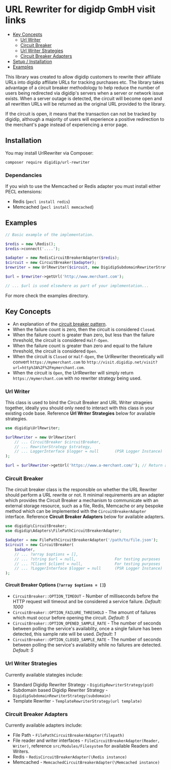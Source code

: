 
# URL Rewriter for digidp GmbH visit links

<!-- toc -->
  - [Key Concepts](#key-concepts)
    - [Url Writer](#url-writer)
    - [Circuit Breaker](#circuit-breaker)
    - [Url Writer Strategies](#url-writer-strategies)
    - [Circuit Breaker Adapters](#circuit-breaker-adapters)
  - [Setup / Installation](#installation)
  - [Examples](#examples)
<!-- tocstop -->

This library was created to allow digidip customers to rewrite their affiliate URLs into digidip affiliate URLs for tracking purchases etc. The library takes advantage of a circuit breaker methodology to help reduce the number of users being redirected via digidip's servers when a server or network issue exists. When a server outage is detected, the circuit will become open and all rewritten URLs will be returned as the original URL provided to the library.

If the circuit is open, it means that the transaction can not be tracked by digidip, although a majority of users will experience a positive redirection to the merchant's page instead of experiencing a error page.

## Installation

You may install UrlRewriter via Composer:

    composer require digidip/url-rewriter

### Dependancies

If you wish to use the Memcached or Redis adapter you must install either PECL extensions:
- Redis         (`pecl install redis`)
- Memcached     (`pecl install memcached`)

## Examples

```php
// Basic example of the implementation.

$redis = new \Redis();
$redis->connect('....');

$adapter = new RedisCircuitBreakerAdapter($redis);
$circuit = new CircuitBreaker($adapter);
$rewriter = new UrlRewriter($circuit, new DigidipSubdomainRewriterStrategy('mydomain'));

$url = $rewriter->getUrl('http://www.merchant.com');

// ... $url is used elsewhere as part of your implementation...
```

For more check the examples directory.

## Key Concepts

- An explanation of the [circuit breaker pattern](https://martinfowler.com/bliki/CircuitBreaker.html).
- When the failure count is zero, then the circuit is considered `Closed`.
- When the failure count is greater than zero, but less than the failure threshold, the circuit is considered `Half-Open`.
- When the failure count is greater than zero and equal to the failure threshold, the circuit is considered `Open`.
- When the circuit is `Closed` or `Half-Open`, the UrlRewriter theoretically will convert `https://mymerchant.com` to `http://visit.digidip.net/visit?url=http%3A%2F%2Fmymerchant.com`.
- When the circuit is `Open`, the UrlRewriter will simply return `https://mymerchant.com` with no rewriter strategy being used.

### Url Writer

This class is used to bind the Circuit Breaker and URL Writer strageies together, ideally you should only need to interact with this class in your existing code base. Reference **Url Writer Strategies** below for available strategies.

```php
use digidip\UrlRewriter;

$urlRewriter = new UrlRewriter(
    // ... CircuitBreaker $circuitBreaker,
    // ... RewriterStrategy $strategy,
    // ... LoggerInterface $logger = null       (PSR Logger Instance)
);

$url = $urlRewriter->getUrl('https://www.a-merchant.com/'); // Return a URL whiuch is defined by the <Method>RewriterStrategy.
```

### Circuit Breaker

The circuit breaker class is the responsible on whether the URL Rewriter should perform a URL rewrite or not. It minimal requirements are an adapter which provides the Circuit Breaker a mechanism to communicate with an external storage resource, such as a file, Redis, Memcache or any bespoke method which can be implemented with the `CircuitBreakerAdapter` interface. Reference **Circuit Breaker Adapters** below for available adapters.

```php
use digidip\CircuitBreaker;
use digidip\Adapters\FilePathCircuitBreakerAdapter;

$adapter = new FilePathCircuitBreakerAdapter('/path/to/file.json');
$circuit = new CircuitBreaker(
    $adapter,
    // ... ?array $options = [],
    // ... ?string $url = null,                 For testing purposes
    // ... ?Client $client = null,              For testing purposes
    // ... ?LoggerInterface $logger = null      (PSR Logger Instance)
);
```

#### Circuit Breaker Options (`?array $options = []`)

- `CircuitBreaker::OPTION_TIMEOUT` - Number of milliseconds before the HTTP request will timeout and be considered a service failure. *Default: 1000*
- `CircuitBreaker::OPTION_FAILURE_THRESHOLD` - The amount of failures which must occur before opening the circuit. *Default: 5*
- `CircuitBreaker::OPTION_OPENED_SAMPLE_RATE` - The number of seconds between polling the service's availablity, once a single failure has been detected, this sample rate will be used. *Default: 1*
- `CircuitBreaker::OPTION_CLOSED_SAMPLE_RATE` - The number of seconds between polling the service's availablity while no failures are detected. *Default: 5*

### Url Writer Strategies

Currently available stategies include:
- Standard Digidip Rewriter Strategy - `DigidipRewriterStrategy(pid)`
- Subdomain based Digidip Rewriter Strategy - `DigidipSubdomainRewriterStrategy(subdomain)`
- Template Rewriter - `TemplateRewriterStrategy(url template)`

### Circuit Breaker Adapters

Currently available adapters include:
- File Path - `FilePathCircuitBreakerAdapter(filepath)`
- File reader and writer interfaces - `FileCircuitBreakerAdapter(Reader, Writer)`, reference `src/Modules/Filesystem` for available Readers and Writers.
- Redis - `RedisCircuitBreakerAdapter(\Redis instance)`
- Memcached - `MemcachedCircuitBreakerAdapter(\Memcached instance)`
